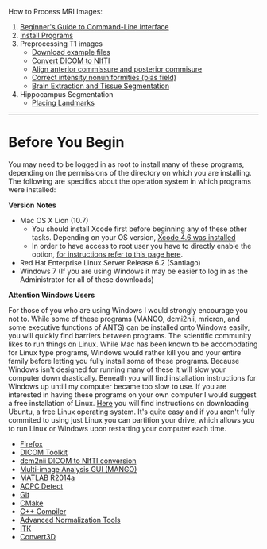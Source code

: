 How to Process MRI Images:

1. [Beginner's Guide to Command-Line Interface](primer)
2. [Install Programs](Home)
3. Preprocessing T1 images
     * [Download example files](njhunsaker/preprocessing-t1-example)
     * [Convert DICOM to NIfTI](dcm2nii)
     * [Align anterior commissure and posterior commisure](acpcdetect)
     * [Correct intensity nonuniformities (bias field)](N4BiasFieldCorrection)
     * [Brain Extraction and Tissue Segmentation](antscorticalthickness)
4. Hippocampus Segmentation
     * [Placing Landmarks](hpc_landmarks)

---------------------------------------

# Before You Begin

You may need to be logged in as root to install many of these programs, depending on the permissions of the directory on which you are installing. The following are specifics about the operation system in which programs were installed: 

**Version Notes**

* Mac OS X Lion (10.7)
     * You should install Xcode first before beginning any of these other tasks. Depending on your OS version, [Xcode 4.6 was installed](https://developer.apple.com/downloads/index.action#)
     * In order to have access to root user you have to directly enable the option, [for instructions refer to this page here](http://support.apple.com/kb/ht1528).
* Red Hat Enterprise Linux Server Release 6.2 (Santiago)
* Windows 7 (If you are using Windows it may be easier to log in as the Administrator for all of these downloads)

**Attention Windows Users**

For those of you who are using Windows I would strongly encourage you not to. While some of these programs (MANGO, dcmi2nii, mricron, and some executive functions of ANTS) can be installed onto Windows easily, you will quickly find barriers between programs. The scientific community likes to run things on Linux. While Mac has been known to be accomodating for Linux type programs, Windows would rather kill you and your entire family before letting you fully install some of these programs. Because Windows isn't designed for running many of these it will slow your computer down drastically. Beneath you will find installation instructions for Windows up untill my computer became too slow to use. If you are interested in having these programs on your own computer I would suggest a free installation of Linux. [Here](http://www.ubuntu.com/download/server/install-ubuntu-server) you will find instructions on downloading Ubuntu, a free Linux operating system. It's quite easy and if you aren't fully commited to using just Linux you can partition your drive, which allows you to run Linux or Windows upon restarting your computer each time.

* [Firefox](install_firefox)
* [DICOM Toolkit](install_dcmtk)
* [dcm2nii DICOM to NIfTI conversion](install_dcm2nii)
* [Multi-image Analysis GUI (MANGO)](install_mango)
* [MATLAB R2014a](install_matlabR2014a)
* [ACPC Detect](install_acpcdetect)
* [Git](install_git)
* [CMake](install_cmake)
* [C++ Compiler](install_gcc)
* [Advanced Normalization Tools](install_ants)
* [ITK](install_itk)
* [Convert3D](install_convert3d)